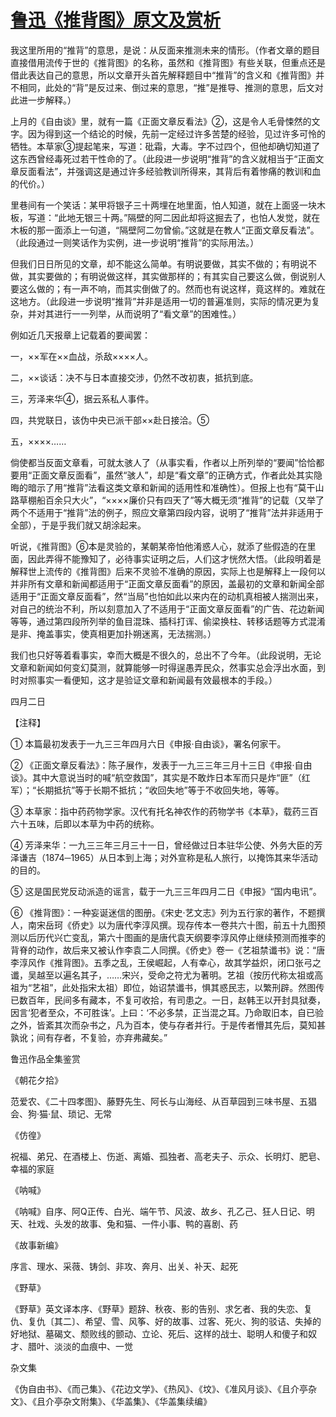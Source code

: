 # [鲁迅《推背图》原文及赏析](https://www.vrrw.net/wx/7937.html)

我这里所用的“推背”的意思，是说：从反面来推测未来的情形。（作者文章的题目直接借用流传于世的《推背图》的名称，虽然和《推背图》有些关联，但重点还是借此表达自己的意思，所以文章开头首先解释题目中“推背”的含义和《推背图》并不相同，此处的“背”是反过来、倒过来的意思，“推”是推导、推测的意思，后文对此进一步解释。）



上月的《自由谈》里，就有一篇《正面文章反看法》②，这是令人毛骨悚然的文字。因为得到这一个结论的时候，先前一定经过许多苦楚的经验，见过许多可怜的牺牲。本草家③提起笔来，写道：砒霜，大毒。字不过四个，但他却确切知道了这东西曾经毒死过若干性命的了。（此段进一步说明“推背”的含义就相当于“正面文章反面看法”，并强调这是通过许多经验教训所得来，其背后有着惨痛的教训和血的代价。）

里巷间有一个笑话：某甲将银子三十两埋在地里面，怕人知道，就在上面竖一块木板，写道：“此地无银三十两。”隔壁的阿二因此却将这掘去了，也怕人发觉，就在木板的那一面添上一句道，“隔壁阿二勿曾偷。”这就是在教人“正面文章反看法”。（此段通过一则笑话作为实例，进一步说明“推背”的实际用法。）

但我们日日所见的文章，却不能这么简单。有明说要做，其实不做的；有明说不做，其实要做的；有明说做这样，其实做那样的；有其实自己要这么做，倒说别人要这么做的；有一声不响，而其实倒做了的。然而也有说这样，竟这样的。难就在这地方。（此段进一步说明“推背”并非是适用一切的普遍准则，实际的情况更为复杂，并对其进行一一列举，从而说明了“看文章”的困难性。）

例如近几天报章上记载着的要闻罢：

一，××军在××血战，杀敌××××人。

二，××谈话：决不与日本直接交涉，仍然不改初衷，抵抗到底。

三，芳泽来华④，据云系私人事件。

四，共党联日，该伪中央已派干部××赴日接洽。⑤

五，××××……

倘使都当反面文章看，可就太骇人了（从事实看，作者以上所列举的“要闻”恰恰都要用“正面文章反面看”，虽然“骇人”，却是“看文章”的正确方式，作者此处其实隐晦的暗示了用“推背”法看这类文章和新闻的适用性和准确性）。但报上也有“莫干山路草棚船百余只大火”，“××××廉价只有四天了”等大概无须“推背”的记载（又举了两个不适用于“推背”法的例子，照应文章第四段内容，说明了“推背”法并非适用于全部），于是乎我们就又胡涂起来。

听说，《推背图》⑥本是灵验的，某朝某帝怕他淆惑人心，就添了些假造的在里面，因此弄得不能豫知了，必待事实证明之后，人们这才恍然大悟。（此段明着是解释世上流传的《推背图》后来不灵验不准确的原因，实际上也是解释上一段何以并非所有文章和新闻都适用于“正面文章反面看”的原因，盖最初的文章和新闻全部适用于“正面文章反面看”，然“当局”也怕如此以来内在的动机真相被人揣测出来，对自己的统治不利，所以刻意加入了不适用于“正面文章反面看”的广告、花边新闻等等，通过第四段所列举的鱼目混珠、插科打诨、偷梁换柱、转移话题等方式混淆是非、掩盖事实，使真相更加扑朔迷离，无法揣测。）

我们也只好等着看事实，幸而大概是不很久的，总出不了今年。（此段说明，无论文章和新闻如何变幻莫测，就算能够一时得逞愚弄民众，然事实总会浮出水面，到时对照事实一看便知，这才是验证文章和新闻最有效最根本的手段。）

四月二日





【注释】

① 本篇最初发表于一九三三年四月六日《申报·自由谈》，署名何家干。

② 《正面文章反看法》：陈子展作，发表于一九三三年三月十三日《申报·自由谈》。其中大意说当时的喊“航空救国”，其实是不敢炸日本军而只是炸“匪”（红军）；“长期抵抗”等于长期不抵抗；“收回失地”等于不收回失地，等等。

③ 本草家：指中药药物学家。汉代有托名神农作的药物学书《本草》，载药三百六十五味，后即以本草为中药的统称。

④ 芳泽来华：一九三三年三月三十一日，曾经做过日本驻华公使、外务大臣的芳泽谦吉（1874─1965）从日本到上海；对外宣称是私人旅行，以掩饰其来华活动的目的。

⑤ 这是国民党反动派造的谣言，载于一九三三年四月二日《申报》“国内电讯”。

⑥ 《推背图》：一种妄诞迷信的图册。《宋史·艺文志》列为五行家的著作，不题撰人，南宋岳珂《侨史》以为唐代李淳风撰。现存传本一卷共六十图，前五十九图预测以后历代兴亡变乱，第六十图画的是唐代袁天纲要李淳风停止继续预测而推李的背脊的动作，故后来又被认作李袁二人同撰。《侨史》卷一《艺祖禁谶书》说：“唐李淳风作《推背图》。五季之乱，王侯崛起，人有幸心，故其学益炽，闭口张弓之谶，吴越至以遍名其子，……宋兴，受命之符尤为著明。艺祖（按历代称太祖或高祖为“艺祖”，此处指宋太祖）即位，始诏禁谶书，惧其惑民志，以繁刑辟。然图传已数百年，民间多有藏本，不复可收拾，有司患之。一日，赵韩王以开封具狱奏，因言‘犯者至众，不可胜诛’。上曰：‘不必多禁，正当混之耳。乃命取旧本，自已验之外，皆紊其次而杂书之，凡为百本，使与存者并行。于是传者懵其先后，莫知甚孰讹；间有存者，不复验，亦弃弗藏矣。”

鲁迅作品全集鉴赏

《朝花夕拾》

范爱农、《二十四孝图》、藤野先生、阿长与山海经、从百草园到三味书屋、五猖会、狗·猫·鼠、琐记、无常

《仿徨》

祝福、弟兄、在酒楼上、伤逝、离婚、孤独者、高老夫子、示众、长明灯、肥皂、幸福的家庭

《呐喊》

《呐喊》自序、阿Q正传、白光、端午节、风波、故乡、孔乙己、狂人日记、明天、社戏、头发的故事、兔和猫、一件小事、鸭的喜剧、药

《故事新编》

序言、理水、采薇、铸剑、非攻、奔月、出关、补天、起死

《野草》

《野草》英文译本序、《野草》题辞、秋夜、影的告别、求乞者、我的失恋、复仇、复仇〔其二〕、希望、雪、风筝、好的故事、过客、死火、狗的驳诘、失掉的好地狱、墓碣文、颓败线的颤动、立论、死后、这样的战士、聪明人和傻子和奴才、腊叶、淡淡的血痕中、一觉

杂文集

《伪自由书》、《而己集》、《花边文学》、《热风》、《坟》、《准风月谈》、《且介亭杂文》、《且介亭杂文附集》、《华盖集》、《华盖集续编》

